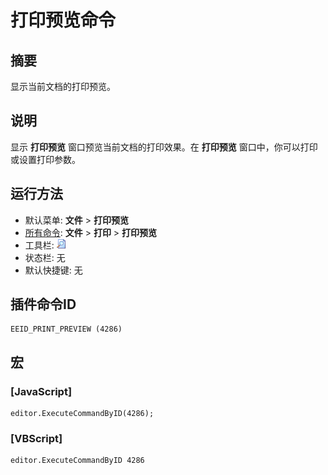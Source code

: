# 打印预览命令

## 摘要

显示当前文档的打印预览。

## 说明

显示 **打印预览** 窗口预览当前文档的打印效果。在 **打印预览** 窗口中，你可以打印或设置打印参数。

## 运行方法

- 默认菜单: **文件** \> **打印预览**
- [所有命令](../tools/all_commands): **文件** \> **打印**
\> **打印预览**
- 工具栏: ![](../../images/printpreview.png)
- 状态栏: 无
- 默认快捷键: 无

## 插件命令ID

```
EEID_PRINT_PREVIEW (4286)
```

## 宏

### \[JavaScript\]

```
editor.ExecuteCommandByID(4286);
```

### \[VBScript\]

```
editor.ExecuteCommandByID 4286
```
